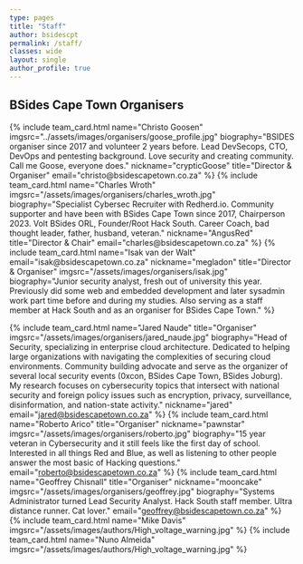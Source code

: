 ```yaml
---
type: pages
title: "Staff"
author: bsidescpt
permalink: /staff/
classes: wide
layout: single
author_profile: true
---
```

<head>
<style>

.wrap{
    display: grid;
    grid-template-columns: repeat(auto-fit, minmax(300px, 1fr));
    grid-gap: 30px;
    max-width: 1000px;
    margin: auto;
    margin-top: 50px;
     
 
}

</style>
</head>

## BSides Cape Town Organisers
<div class="wrap">
{% include team_card.html name="Christo Goosen" imgsrc="../assets/images/organisers/goose_profile.jpg"
biography="BSIDES organiser since 2017 and volunteer 2 years before. Lead DevSecops, CTO, DevOps and pentesting background. Love security and creating community. Call me Goose, everyone does."
nickname="crypticGoose"
title="Director & Organiser"
email="christo@bsidescapetown.co.za"
%}
{% include team_card.html name="Charles Wroth" imgsrc="/assets/images/organisers/charles_wroth.jpg" 
biography="Specialist Cybersec Recruiter with Redherd.io. Community supporter and have been with BSides Cape Town since 2017, Chairperson 2023. Volt BSides ORL, Founder/Root Hack South. Career Coach, bad thought leader, father, husband, veteran." 
nickname="AngusRed"
title="Director & Chair"
email="charles@bsidescapetown.co.za"
%}
{% include team_card.html 
name="Isak van der Walt"
email="isak@bsidescapetown.co.za"
nickname="megladon"
title="Director & Organiser"
imgsrc="/assets/images/organisers/isak.jpg"
biography="Junior security analyst, fresh out of university this year. Previously did some web and embedded development and later sysadmin work part time before and during my studies. Also serving as a staff member at Hack South and as an organiser for BSides Cape Town." %}


{% include team_card.html 
name="Jared Naude" 
title="Organiser"
imgsrc="/assets/images/organisers/jared_naude.jpg" 
biography="Head of Security, specializing in enterprise cloud architecture. Dedicated to helping large organizations with navigating the complexities of securing cloud environments. Community building advocate and serve as the organizer of several local security events (0xcon, BSides Cape Town, BSides Joburg). My research focuses on cybersecurity topics that intersect with national security and foreign policy issues such as encryption, privacy, surveillance, disinformation, and nation-state activity."
nickname="jared"
email="jared@bsidescapetown.co.za"
%}
{% include team_card.html 
name="Roberto Arico" 
title="Organiser"
nickname="pawnstar"
imgsrc="/assets/images/organisers/roberto.jpg" 
biography="15 year veteran in Cybersecurity and it still feels like the first day of school. Interested in all things Red and Blue, as well as listening to other people answer the most basic of Hacking questions."
email="roberto@bsidescapetown.co.za"
%}
{% include team_card.html 
name="Geoffrey Chisnall" 
title="Organiser"
nickname="mooncake"
imgsrc="/assets/images/organisers/geoffrey.jpg" 
biography="Systems Administrator turned Lead Security Analyst. Hack South staff member. Ultra distance runner. Cat lover."
email="geoffrey@bsidescapetown.co.za"
%}
{% include team_card.html name="Mike Davis" imgsrc="/assets/images/authors/High_voltage_warning.jpg" %}
{% include team_card.html name="Nuno Almeida" imgsrc="/assets/images/authors/High_voltage_warning.jpg" %}


</div>






















